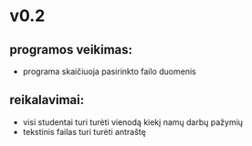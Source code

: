 # v0.2
## programos veikimas:
- programa skaičiuoja pasirinkto failo duomenis
## reikalavimai:
- visi studentai turi turėti vienodą kiekį namų darbų pažymių
- tekstinis failas turi turėti antraštę

